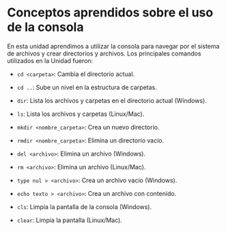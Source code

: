 # Conceptos aprendidos sobre el uso de la consola

En esta unidad aprendimos a utilizar la consola para navegar por el sistema de archivos y crear directorios y archivos. Los principales comandos utilizados en la Unidad fueron:

- `cd <carpeta>`: Cambia el directorio actual.

- `cd ..`: Sube un nivel en la estructura de carpetas.

- `dir`: Lista los archivos y carpetas en el directorio actual (Windows).

- `ls`: Lista los archivos y carpetas (Linux/Mac).

- `mkdir <nombre_carpeta>`: Crea un nuevo directorio.

- `rmdir <nombre_carpeta>`: Elimina un directorio vacío.

- `del <archivo>`: Elimina un archivo (Windows).

- `rm <archivo>`: Elimina un archivo (Linux/Mac).

- `type nul > <archivo>`: Crea un archivo vacío (Windows).

- `echo texto > <archivo>`: Crea un archivo con contenido.

- `cls`: Limpia la pantalla de la consola (Windows).

- `clear`: Limpia la pantalla (Linux/Mac).
